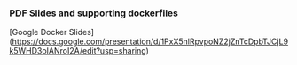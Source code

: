 ### PDF Slides and supporting dockerfiles

[Google Docker Slides] (https://docs.google.com/presentation/d/1PxX5nlRpvpoNZ2jZnTcDpbTJCjL9k5WHD3oIANroI2A/edit?usp=sharing)
